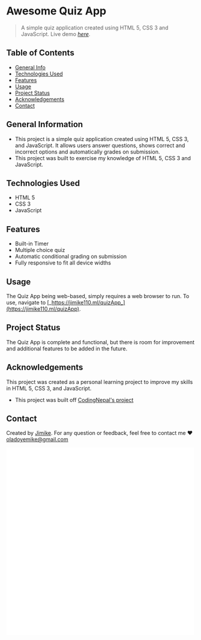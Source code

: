 # Awesome Quiz App 
> A simple quiz application created using HTML 5, CSS 3 and JavaScript.
> Live demo [_here_](https://jimike110.ml/quizApp).

## Table of Contents
* [General Info](#general-information)
* [Technologies Used](#technologies-used)
* [Features](#features)
* [Usage](#usage)
* [Project Status](#project-status)
* [Acknowledgements](#acknowledgements)
* [Contact](#contact)


## General Information
- This project is a simple quiz application created using HTML 5, CSS 3, and JavaScript. It allows users answer questions, shows correct and incorrect options and automatically grades on submission.
- This project was built to exercise my knowledge of HTML 5, CSS 3 and JavaScript.


## Technologies Used
- HTML 5
- CSS 3
- JavaScript


## Features
- Built-in Timer
- Multiple choice quiz
- Automatic conditional grading on submission
- Fully responsive to fit all device widths 


## Usage
The Quiz App being web-based, simply requires a web browser to run. To use, navigate to [_https://jimike110.ml/quizApp_](https://jimike110.ml/quizApp).


## Project Status
The Quiz App is complete and functional, but there is room for improvement and additional features to be added in the future.

<!-- ## Room for Improvement

Room for improvement:
- Make the _commented-out_ delete button work even on page reload

To-do:
- Scale this up to a real mobile application
- Option to edit task
- Option to add due dates to tasks
- Option to categorize tasks
- Option to mark tasks as complete 
-->

## Acknowledgements
This project was created as a personal learning project to improve my skills in HTML 5, CSS 3, and JavaScript.
- This project was built off [CodingNepal's project](https://www.codingnepalweb.com/quiz-app-with-timer-javascript/)


## Contact
Created by [Jimike](https://jimike110.ml/). For any question or feedback, feel free to contact me &hearts; [oladoyemike@gmail.com](mailto:oladoyemike@gmail.com)

![Jimike](/Jimike.png)